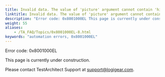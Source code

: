 ```yaml
--- 
title: Invalid data. The value of 'picture' argument cannot contain 'high ASCII' characters or any of the following character:\\\\\\\\/:\\*?\\\\"&\\#60;&\\#62;\\|\\#=\\[\\];%%.
linktitle: Invalid data. The value of 'picture' argument cannot contain 'high ASCII' characters or any of the following character:\\\\\\\\/:\\*?\\\\"&\\#60;&\\#62;\\|\\#=\\[\\];%%.
description: "Error code: 0x8001000EL This page is currently under construction. Please contact TestArchitect Support at support@logigear.com ."
weight: 55
aliases: 
    - /TA_FAQ/Topics/0x8001000EL-8.html
keywords: "automation errors, 0x8001000EL"
---
```


Error code: 0x8001000EL

This page is currently under construction.

Please contact TestArchitect Support at [support@logigear.com](mailto:support@logigear.com).




